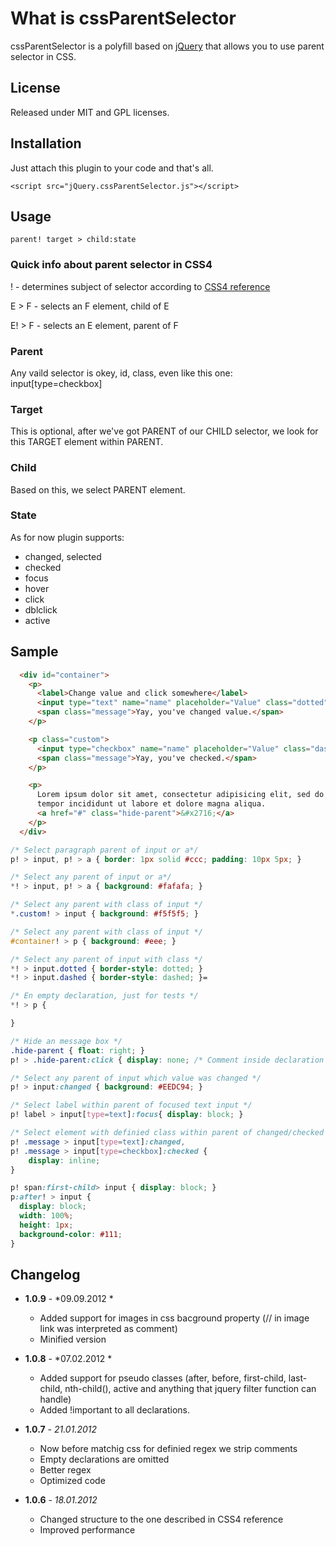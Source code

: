 # What is cssParentSelector

cssParentSelector is a polyfill based on [jQuery](http://jquery.com/) that allows you to use parent selector in CSS.

## License

Released under MIT and GPL licenses.

## Installation

Just attach this plugin to your code and that's all.

    <script src="jQuery.cssParentSelector.js"></script>

## Usage

    parent! target > child:state

### Quick info about parent selector in CSS4

! - determines subject of selector according to [CSS4 reference](http://dev.w3.org/csswg/selectors4/)

E > F - selects an F element, child of E

E! > F - selects an E element, parent of F

### Parent

Any vaild selector is okey, id, class, even like this one: input[type=checkbox]

### Target

This is optional, after we've got PARENT of our CHILD selector, we look for this TARGET element within PARENT.

### Child

Based on this, we select PARENT element.

### State

As for now plugin supports:

* changed, selected
* checked
* focus
* hover
* click
* dblclick
* active

## Sample

```html
  <div id="container">
    <p>
      <label>Change value and click somewhere</label>
      <input type="text" name="name" placeholder="Value" class="dotted">
      <span class="message">Yay, you've changed value.</span>
    </p>

    <p class="custom">
      <input type="checkbox" name="name" placeholder="Value" class="dashed">
      <span class="message">Yay, you've checked.</span>
    </p>

    <p>
      Lorem ipsum dolor sit amet, consectetur adipisicing elit, sed do eiusmod
      tempor incididunt ut labore et dolore magna aliqua.
      <a href="#" class="hide-parent">&#x2716;</a>
    </p>
  </div>
```

```css
/* Select paragraph parent of input or a*/
p! > input, p! > a { border: 1px solid #ccc; padding: 10px 5px; }

/* Select any parent of input or a*/
*! > input, p! > a { background: #fafafa; }

/* Select any parent with class of input */
*.custom! > input { background: #f5f5f5; }

/* Select any parent with class of input */
#container! > p { background: #eee; }

/* Select any parent of input with class */
*! > input.dotted { border-style: dotted; }
*! > input.dashed { border-style: dashed; }=

/* En empty declaration, just for tests */
*! > p {

}

/* Hide an message box */
.hide-parent { float: right; }
p! > .hide-parent:click { display: none; /* Comment inside declaration */ }=

/* Select any parent of input which value was changed */
p! > input:changed { background: #EEDC94; }

/* Select label within parent of focused text input */
p! label > input[type=text]:focus{ display: block; }

/* Select element with definied class within parent of changed/checked text/checkbox input */
p! .message > input[type=text]:changed,
p! .message > input[type=checkbox]:checked {
    display: inline;
}

p! span:first-child> input { display: block; }
p:after! > input {
  display: block;
  width: 100%;
  height: 1px;
  background-color: #111;
}
```

## Changelog

* **1.0.9** - *09.09.2012 *
  * Added support for images in css bacground property (// in image link was interpreted as comment)
  * Minified version

* **1.0.8** - *07.02.2012 *
  * Added support for pseudo classes (after, before, first-child, last-child, nth-child(), active and anything that jquery filter function can handle)
  * Added !important to all declarations.

* **1.0.7** - *21.01.2012*
  * Now before matchig css for definied regex we strip comments
  * Empty declarations are omitted
  * Better regex
  * Optimized code

* **1.0.6** - *18.01.2012*
  * Changed structure to the one described in CSS4 reference
  * Improved performance